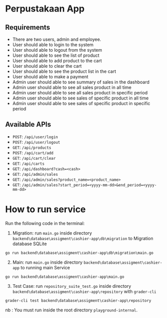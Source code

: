 # Perpustakaan App

## Requirements

- There are two users, admin and employee.
- User should able to login to the system
- User should able to logout from the system
- User should able to see the list of product
- User should able to add product to the cart
- User should able to clear the cart
- User should able to see the product list in the cart
- User should able to make a payment
- Admin user should able to see summary of sales in the dashboard
- Admin user should able to see all sales product in all time
- Admin user should able to see all sales product in specific period
- Admin user should able to see sales of specific product in all time
- Admin user should able to see sales of specific product in specific period

## Available APIs

- `POST`: `/api/user/login`
- `POST`: `/api/user/logout`
- `GET`: `/api/products`
- `POST`: `/api/cart/add`
- `GET`: `/api/cart/clear`
- `GET`: `/api/carts`
- `GET`: `/api/dashboard?cash=<cash>`
- `GET`: `/api/admin/sales`
- `GET`: `/api/admin/sales?product_name=<product_name>`
- `GET`: `/api/admin/sales?start_period=<yyyy-mm-dd>&end_period=<yyyy-mm-dd>`

# How to run service

Run the following code in the terminal:
1. Migration: run `main.go` inside directory `backend\database\assigment\cashier-app\db\migration` to Migration database SQLite
```
go run backend\database\assigment\cashier-app\db\migration\main.go
```

2. Main: run `main.go` inside directory `backend\database\assigment\cashier-app` to running main Service
```
go run backend\database\assigment\cashier-app\main.go
```

3. Test Case: run `repository_suite_test.go` inside directory `backend\database\assigment\cashier-app\repository` with `grader-cli`
```
grader-cli test backend\database\assigment\cashier-app\repository
```

nb : You must run inside the root directory `playground-internal`.
